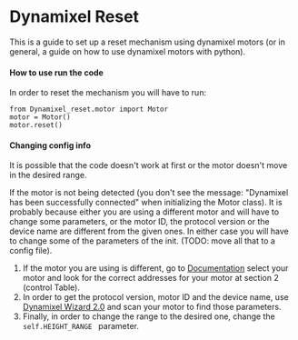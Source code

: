 # Dynamixel Reset

This is a guide to set up a reset mechanism using dynamixel motors (or in general, a guide on how to use dynamixel motors with python).



#### How to use run the code

In order to reset the mechanism you will have to run:

```
from Dynamixel_reset.motor import Motor
motor = Motor()
motor.reset()
```



#### Changing config info

It is possible that the code doesn't work at first or the motor doesn't move in the desired range.

If the motor is not being detected (you don't see the message: "Dynamixel has been successfully connected" when initializing the Motor class). It is probably because either you are using a different motor and will have to change some parameters, or the motor ID, the protocol version or the device name are different from the given ones. In either case you will have to change some of the parameters of the init. (TODO: move all that to a config file).

1. If the motor you are using is different, go to [Documentation](https://emanual.robotis.com/docs/en/dxl/) select your motor and look for the correct addresses for your motor at section 2 (control Table).
2. In order to get the protocol version, motor ID and the device name, use [Dynamixel Wizard 2.0](https://emanual.robotis.com/docs/en/software/dynamixel/dynamixel_wizard2/) and scan your motor to find those parameters.
3. Finally, in order to change the range to the desired one, change the ```self.HEIGHT_RANGE ``` parameter. 



